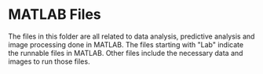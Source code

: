 # MATLAB Files
The files in this folder are all related to data analysis, predictive analysis and image processing done in MATLAB. The files starting with "Lab" indicate the runnable files in MATLAB. Other files include the necessary data and images to run those files.
